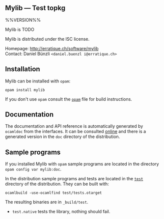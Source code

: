 Mylib — Test topkg
-------------------------------------------------------------------------------
%%VERSION%%

Mylib is TODO

Mylib is distributed under the ISC license.

Homepage: http://erratique.ch/software/mylib  
Contact: Daniel Bünzli `<daniel.buenzl i@erratique.ch>`

## Installation

Mylib can be installed with `opam`:

    opam install mylib

If you don't use `opam` consult the [`opam`](opam) file for build
instructions.

## Documentation

The documentation and API reference is automatically generated by
`ocamldoc` from the interfaces. It can be consulted [online][doc]
and there is a generated version in the `doc` directory of the
distribution.

[doc]: http://erratique.ch/software/mylib/doc

## Sample programs

If you installed Mylib with `opam` sample programs are located in
the directory `opam config var mylib:doc`.

In the distribution sample programs and tests are located in the
[`test`](test) directory of the distribution. They can be built with:

    ocamlbuild -use-ocamlfind test/tests.otarget

The resulting binaries are in `_build/test`.

- `test.native` tests the library, nothing should fail.
